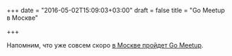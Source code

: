 +++
date = "2016-05-02T15:09:03+03:00"
draft = false
title = "Go Meetup в Москве"

+++

<p>Напомним, что уже совсем скоро <a href="http://www.meetup.com/Golang-Moscow/events/230289501/">в Москве пройдет Go Meetup</a>.</p>

